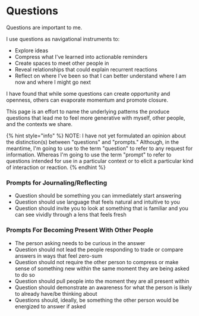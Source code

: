 # Questions

Questions are important to me.&#x20;

I use questions as navigational instruments to:

* Explore ideas
* Compress what I've learned into actionable reminders
* Create spaces to meet other people in
* Reveal relationships that could explain recurrent reactions
* Reflect on where I've been so that I can better understand where I am now and where I might go next

I have found that while some questions can create opportunity and openness, others can evaporate momentum and promote closure.

This page is an effort to name the underlying patterns the produce questions that lead me to feel more generative with myself, other people, and the contexts we share.&#x20;

{% hint style="info" %}
NOTE: I have not yet formulated an opinion about the distinction(s) between "questions" and "prompts." Although, in the meantime, I'm going to use to the term "question" to refer to any request for information. Whereas I'm going to use the term "prompt" to refer to questions intended for use in a particular context or to elicit a particular kind of interaction or reaction.&#x20;
{% endhint %}

### Prompts for Journaling/Reflecting

* Question should be something you can immediately start answering
* Question should use language that feels natural and intuitive to you
* Question should invite you to look at something that is familiar and you can see vividly through a lens that feels fresh

### Prompts For Becoming Present With Other People

* The person asking needs to be curious in the answer
* Question should not lead the people responding to trade or compare answers in ways that feel zero-sum
* Question should not require the other person to compress or make sense of something new within the same moment they are being asked to do so
* Question should pull people into the moment they are all present within&#x20;
* Question should demonstrate an awareness for what the person is likely to already have/be thinking about
* Questions should, ideally, be something the other person would be energized to answer if asked



